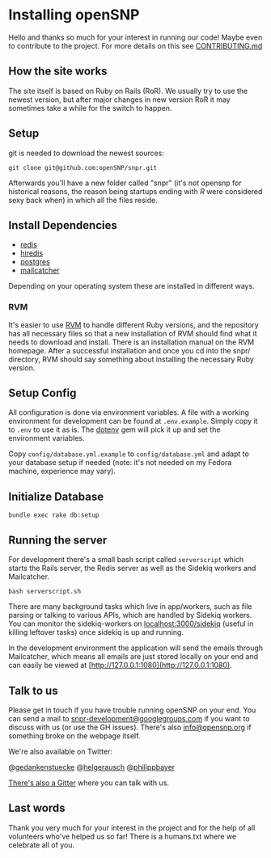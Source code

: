 # Installing openSNP
Hello and thanks so much for your interest in running our code! Maybe even to contribute to the project. For more details on this see [CONTRIBUTING.md](https://github.com/openSNP/snpr/blob/master/CONTRIBUTING.md)

## How the site works

The site itself is based on Ruby on Rails (RoR). We usually try to use the newest version, but after major changes in new version RoR it may sometimes take a while for the switch to happen.

## Setup

git is needed to download the newest sources:

```
git clone git@github.com:openSNP/snpr.git
```

Afterwards you'll have a new folder called "snpr" (it's not opensnp for historical reasons, the reason being startups ending with *R* were considered sexy back when) in which all the files reside.

## Install Dependencies

- [redis](http://redis.io/)
- [hiredis](https://github.com/redis/hiredis)
- [postgres](http://www.postgresql.org/)
- [mailcatcher](https://mailcatcher.me/)

Depending on your operating system these are installed in different ways.

### RVM

It's easier to use [RVM](https://rvm.io/)  to handle different Ruby versions, and the repository has all necessary files so that a new installation of RVM should find what it needs to download and install. There is an installation manual on the RVM homepage. After a successful installation and once you cd into the snpr/ directory, RVM should say something
about installing the necessary Ruby version.

## Setup Config

All configuration is done via environment variables. A file with a
working environment for development can be found at `.env.example`.
Simply copy it to `.env` to use it as is. The
[dotenv](https://github.com/bkeepers/dotenv) gem will pick it up
and set the environment variables.

Copy `config/database.yml.example` to `config/database.yml` and adapt to
your database setup if needed (note: it's not needed on my Fedora machine, experience may vary).

## Initialize Database

```
bundle exec rake db:setup
```

## Running the server

For development there's a small bash script called `serverscript` which starts the Rails server, the Redis server as well as the Sidekiq workers and Mailcatcher.

```
bash serverscript.sh
```

There are many background tasks which live in app/workers, such as file parsing or talking to various APIs, which are handled by Sidekiq workers. You can monitor the sidekiq-workers on [localhost:3000/sidekiq](http://localhost:3000/sidekiq) (useful in killing leftover tasks) once sidekiq is up and running.

In the development environment the application will send the emails through Mailcatcher, which means all emails are just stored locally on your end and can easily be viewed at [http://127.0.0.1:1080](http://127.0.0.1:1080).

## Talk to us

Please get in touch if you have trouble running openSNP on your end. You can send a mail to snpr-development@googlegroups.com if you want to discuss with us (or use the GH issues). There's also info@opensnp.org if something broke on the webpage itself.

We're also available on Twitter:

@[gedankenstuecke](https://twitter.com/gedankenstuecke)
@[helgerausch](https://twitter.com/helgerausch)
@[philippbayer](https://twitter.com/philippbayer)

[There's also a Gitter](https://gitter.im/openSNP/snpr) where you can talk with us.

## Last words

Thank you very much for your interest in the project and for the help of all volunteers who've helped us so far! There is a humans.txt where we celebrate all of you.
